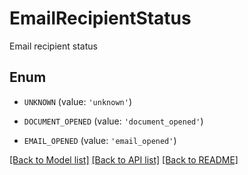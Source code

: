 # EmailRecipientStatus

Email recipient status

## Enum

* `UNKNOWN` (value: `'unknown'`)

* `DOCUMENT_OPENED` (value: `'document_opened'`)

* `EMAIL_OPENED` (value: `'email_opened'`)

[[Back to Model list]](../README.md#documentation-for-models) [[Back to API list]](../README.md#documentation-for-api-endpoints) [[Back to README]](../README.md)


